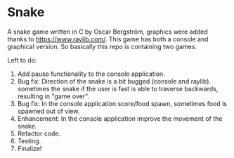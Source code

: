 # Snake
A snake game written in C by Oscar Bergström, graphics were added thanks to https://www.raylib.com/.
This game has both a console and graphical version. So basically this repo is containing two games. 

Left to do: 
1. Add pause functionality to the console application. 
2. Bug fix: Direction of the snake is a bit bugged (console and raylib). sometimes the snake if the user is fast is able to traverse backwards, resulting in "game over".
3. Bug fix: In the console application score/food spawn, sometimes food is spawned out of view.
4. Enhancement: In the console application improve the movement of the snake. 
5. Refactor code. 
6. Testing. 
7. Finalize!
 
